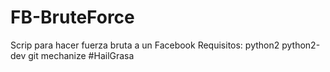 # FB-BruteForce
Scrip para hacer fuerza bruta a un Facebook
Requisitos:
python2 python2-dev git mechanize 
#HailGrasa
